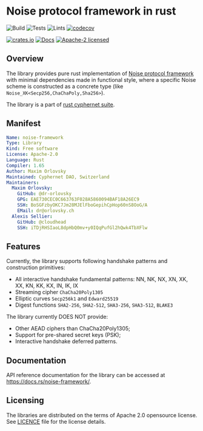 # Noise protocol framework in rust

![Build](https://github.com/Cyphernet-WG/rust-cyphernet/workflows/Build/badge.svg)
![Tests](https://github.com/Cyphernet-WG/rust-cyphernet/workflows/Tests/badge.svg)
![Lints](https://github.com/Cyphernet-WG/rust-cyphernet/workflows/Lints/badge.svg)
[![codecov](https://codecov.io/gh/Cyphernet-WG/rust-cyphernet/branch/master/graph/badge.svg)](https://codecov.io/gh/Cyphernet-WG/rust-cyphernet)

[![crates.io](https://img.shields.io/crates/v/noise-framework)](https://crates.io/crates/noise-framework)
[![Docs](https://docs.rs/noise-framework/badge.svg)](https://docs.rs/noise-framework)
[![Apache-2 licensed](https://img.shields.io/crates/l/noise-framework)](./LICENSE)


## Overview

The library provides pure rust implementation of 
[Noise protocol framework](http://noiseprotocol.org/) with minimal dependencies
made in functional style, where a specific Noise scheme is constructed as a
concrete type (like `Noise_XK<Secp256,ChaChaPoly,Sha256>`).

The library is a part of [rust cyphernet suite](https://github.com/Cyphernet-WG/rust-cyphernet).


## Manifest

```yaml
Name: noise-framework
Type: Library
Kind: Free software
License: Apache-2.0
Language: Rust
Compiler: 1.65
Author: Maxim Orlovsky
Maintained: Cyphernet DAO, Switzerland
Maintainers:
  Maxim Orlovsky:
    GitHub: @dr-orlovsky
    GPG: EAE730CEC0C663763F028A5860094BAF18A26EC9
    SSH: BoSGFzbyOKC7Jm28MJElFboGepihCpHop60nS8OoG/A
    EMail: dr@orlovsky.ch
  Alexis Sellier:
    GitHub: @cloudhead
    SSH: iTDjRHSIaoL8dpHbQ0mv+y0IQqPufGl2hQwk4TbXFlw
```


## Features

Currently, the library supports following handshake patterns and construction 
primitives:
- All interactive handshake fundamental patterns: 
  NN, NK, NX, XN, XK, XX, KN, KK, KX, IN, IK, IX
- Streaming cipher `ChaCha20Poly1305`
- Elliptic curves `Secp256k1` and `Edward25519`
- Digest functions `SHA2-256`, `SHA2-512`, `SHA3-256`, `SHA3-512`, `BLAKE3`

The library currently DOES NOT provide:
- Other AEAD ciphers than ChaCha20Poly1305;
- Support for pre-shared secret keys (PSK);
- Interactive handshake deferred patterns.


## Documentation

API reference documentation for the library can be accessed at
<https://docs.rs/noise-framework/>.


## Licensing

The libraries are distributed on the terms of Apache 2.0 opensource license.
See [LICENCE](LICENSE) file for the license details.

[noise spec]: http://noiseprotocol.org/noise.html
